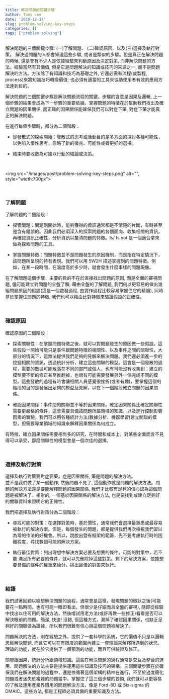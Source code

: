 ```yaml
---
title: 解決問題的關鍵步驟
author: Tony Lee
date: '2018-12-17'
slug: problem-solving-key-steps
categories: []
tags: ["problem solving"]
---
```

解決問題的三個關鍵步驟: (一)了解問題、 (二)確認原因、以及(三)選擇及執行對策。
解決過問題的人都會知道這些步驟, 或者是類似的步驟。但是真正在解決問題的時候, 還是會有不少人是依據經驗來判斷原因及決定對策, 而非解決問題的方法。經驗當然有其價值, 但是它是問題解決的知識或技巧的來源之一, 而不是問題解決的方法。方法除了有知識和技巧為基礎之外, 它還必需有流程(或製程, process)來將知識技巧轉換價值; 也必須有適當的工具來協助使用者有效的應用方法達到目的。

解決問題的三個關鍵步驟是解決問題流程的關鍵。步驟的含意是因果及邏輯, 上一個步驟的結果會成為下一步驟的重要依據。掌握問題的特徵在於幫助我們找出及確立問題的因果關係, 而正確的因果關係能確保我們可以對症下藥, 對症下藥才能真正的解決問題。

在進行每個步驟時，都分為二個階段：

* 從發散式的探索開始：發散式的思考或活動目的是多方面的探討各種可能性，以免陷入慣性思考，忽略了新的徵兆、可能性或者更好的選擇。

* 結束時要收斂為可據以行動的結論或決策。

<br>

<img src="/images/post/problem-solving-key-steps.png" alt="", style="width:700px">

<br>

### 了解問題

了解問題的二個階段：

* 探索問題：問題剛開始時，能夠獲得的資訊通常都是不清楚的片斷，有時甚至是含有錯誤的。因此我們必須深入的探索問題的各個面向、收集相關的資訊，再確認資訊正確性，分析資訊以釐清問題的特徵。Is/ Is not 是一個適合拿來做為探索問題的工具。

* 掌握問題特徵：問題特徵並不是問題發生的原因機制，而是指在特定情況下，該問題所呈現的特有表現。我們可以用 5W2H 描述掌握到的問題特徵。例如，在某一段時間，在溫度高於多少時，就會發生什麼事樣的問題現像。

在了解問題這個步驟，主要的目的不在於直接找出問題的原因, 而是全面的審視問題, 儘可能建立對問題的全盤了解; 藉由全盤的了解問題, 我們何以更容易的做出幾組問題原因的假設(這是一個啟發過程, 由實作過程比較容易掌握住它的精髓), 同時基於掌握住問題的特徵, 我們也可以藉由比對特徵來驗證假設的正確性。

<br>

### 確認原因

確認原因的二個階段：

* 探索關聯性：在掌握問題特徵之後，就可以對問題發生的原因做一些假設。這些假設一開始可能只是事件跟問題特徵的相關性、以及事件之間的關聯性，大部分的情況下，這無法提供我們足夠的見解來解決問題。我們還必須進一步的挖掘相關的資訊，透過統計分析，建立這些關聯的模型。這會是一個發散的過程，需要的數據可能散落在不同的部門或個人，也有可能沒有收集到；建立的模型要不斷的修正甚至推翻掉，也很有可能需要發展另外一個完成不同的模型。這些發散的過程有時會讓相關人員感覺很挫折(或者有趣)，要掌握這個的階段的目的是發展出足夠的模型及見解，以在下一個階段確立問題的因果關係。

* 確認因果關係：事件間的關聯並不等於因果關係。確定因果關係比確定關聯性需要更嚴格的條件，這會需要具備該問題所屬領域的知識，以及進行控制影響因素的實驗。我們可以用各種統計方法(數據分析、機器學習)建立關聯的模型，但需要專業領域的知識來解釋因果關係為何成立。

有時候，確立因果關係需要相尚多的研究，在時間和成本上，對某些企業而言不見得可以承受，那麼關聯性的模型會是一個次佳的選擇。

<br>

### 選擇及執行對策

選擇及執行對策要對症要藥。症是因果關係, 藥是問題的解決方法。    
並不是我們做了某一個動作, 然後問題不見了, 這個動作就是問題的解決方法。問題的解決方法還是要能解釋問題的因果關係, 我們才比較有足夠的信心認為這個問題是被解決了。相對的, 一個基於因果關係的解決方法, 也是要找到或建立足夠好的關聯資料來證明它的正確性。

我們把選擇及執行對策分為二個階段：

* 尋找可能的對策：在選擇對策時，基於慣性，通常我們會選擇最熟悉或最容易被執行的解決方案。但是，每個發生的問題，都是提供我們再次檢視我們習以為常的作法的好機會。所以，跳脫出暨有框架的範籌，先不要考慮執行時的困難程度，尋找數個可能的解決方案。

* 執行最佳對策：列出理想中解決方案必要及想要的條件。可能的對策中，若不能 滿足所有必要的條件，就可以先刪除掉這些對策。剩下的解決方案，依據想要具備的條件的權重來給分，挑出最佳的對策來執行。

<br>

### 結語

我們試著回顧以經驗解決問題的過程，通常會是這樣，發現問題的徵狀之後(可能要花一點時間，也有可能一眼即看出，但很少是仔細而且全盤的審視), 隨即從經驗中找出以住可用的解決方法，然後嚐試用老方法(或許再做一些修正)看看是否可以解決眼前的問題。簡潔, 快速! 沒錯, 但這種方式，漏掉了確認因果關係，也缺乏足夠好的關聯做為證據，所以我們很難有信心說這個問題被解決了。

問題解決的方法，則在經驗之外，提供了一套科學的系統，它的價值不只是以邏輯思維解決問題, 而且它可以在有限度的範圍內建立一套理論來解釋所遇到的狀況。理論的功能，就在於它提供了一個預測的功能，而且可供驗證及修正。

關聯跟因果，統計分析跟領域知識。這些在解決問題的過程通常是交互及整合的運用。問題解決的方法主要是提供運用這些知識及技巧的架構。三個關鍵步驟在於確保我們在解決問題的過程中，還是依循著這個架構的精神在進行，不至於過度簡化問題或者迷失於複雜的問題當中。掌握住了這三個步驟的要領, 我們就可以更容易的了解及運用產業界慣用的問題解決方法，像是 Ford-8D 或 Six-sigma 的 DMAIC。這些方法, 都是工程師必須具備的重要知識及方法。